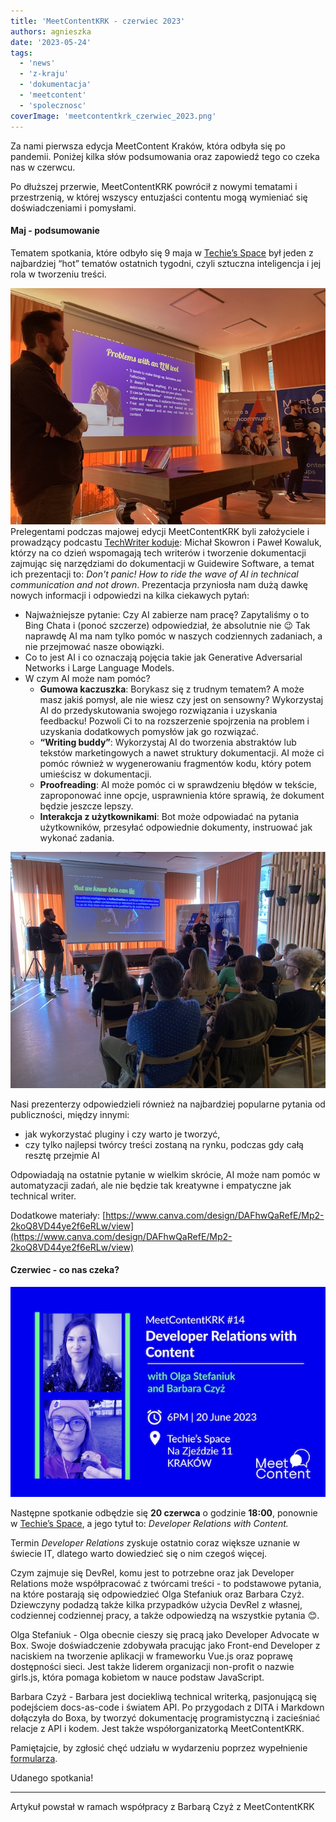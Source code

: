 ```yaml
---
title: 'MeetContentKRK - czerwiec 2023'
authors: agnieszka
date: '2023-05-24'
tags:
  - 'news'
  - 'z-kraju'
  - 'dokumentacja'
  - 'meetcontent'
  - 'spolecznosc'
coverImage: 'meetcontentkrk_czerwiec_2023.png'
---
```


Za nami pierwsza edycja MeetContent Kraków, która odbyła się po pandemii.
Poniżej kilka słów podsumowania oraz zapowiedź tego co czeka nas w czerwcu.

<!--truncate-->

Po dłuższej przerwie, MeetContentKRK powrócił z nowymi tematami i przestrzenią,
w której wszyscy entuzjaści contentu mogą wymieniać się doświadczeniami i
pomysłami.

#### **Maj - podsumowanie**

Tematem spotkania, które odbyło się 9 maja w
[Techie’s Space](https://www.facebook.com/techies.krakow/) był jeden z
najbardziej “hot” tematów ostatnich tygodni, czyli sztuczna inteligencja i jej
rola w tworzeniu treści.

![](images/IMG-7112-copy.jpeg) Prelegentami podczas majowej edycji
MeetContentKRK byli założyciele i prowadzący podcastu
[TechWriter koduje](https://techwriterkoduje.pl/): Michał Skowron i Paweł
Kowaluk, którzy na co dzień wspomagają tech writerów i tworzenie dokumentacji
zajmując się narzędziami do dokumentacji w Guidewire Software, a temat ich
prezentacji to: _Don't panic! How to ride the wave of AI in technical
communication and not drown_. Prezentacja przyniosła nam dużą dawkę nowych
informacji i odpowiedzi na kilka ciekawych pytań:

- Najważniejsze pytanie: Czy AI zabierze nam pracę? Zapytaliśmy o to Bing Chata
  i (ponoć szczerze) odpowiedział, że absolutnie nie 😉 Tak naprawdę AI ma nam
  tylko pomóc w naszych codziennych zadaniach, a nie przejmować nasze obowiązki.
- Co to jest AI i co oznaczają pojęcia takie jak Generative Adversarial Networks
  i Large Language Models.
- W czym AI może nam pomóc?
  - **Gumowa kaczuszka**: Borykasz się z trudnym tematem? A może masz jakiś
    pomysł, ale nie wiesz czy jest on sensowny? Wykorzystaj AI do
    przedyskutowania swojego rozwiązania i uzyskania feedbacku! Pozwoli Ci to na
    rozszerzenie spojrzenia na problem i uzyskania dodatkowych pomysłów jak go
    rozwiązać.
  - **“Writing buddy”**: Wykorzystaj AI do tworzenia abstraktów lub tekstów
    marketingowych a nawet struktury dokumentacji. AI może ci pomóc również w
    wygenerowaniu fragmentów kodu, który potem umieścisz w dokumentacji.
  - **Proofreading**: AI może pomóc ci w sprawdzeniu błędów w tekście,
    zaproponować inne opcje, usprawnienia które sprawią, że dokument będzie
    jeszcze lepszy.
  - **Interakcja z użytkownikami**: Bot może odpowiadać na pytania użytkowników,
    przesyłać odpowiednie dokumenty, instruować jak wykonać zadania.

![](images/IMG-7110-copy.jpeg)

Nasi prezenterzy odpowiedzieli również na najbardziej popularne pytania od
publiczności, między innymi:

- jak wykorzystać pluginy i czy warto je tworzyć,
- czy tylko najlepsi twórcy treści zostaną na rynku, podczas gdy całą resztę
  przejmie AI

Odpowiadają na ostatnie pytanie w wielkim skrócie, AI może nam pomóc w
automatyzacji zadań, ale nie będzie tak kreatywne i empatyczne jak technical
writer.

Dodatkowe materiały:
[https://www.canva.com/design/DAFhwQaRefE/Mp2-2koQ8VD44ye2f6eRLw/view](https://www.canva.com/design/DAFhwQaRefE/Mp2-2koQ8VD44ye2f6eRLw/view)

#### **Czerwiec - co nas czeka?**

![](images/grafika_meetup_14-copy.jpg)

Następne spotkanie odbędzie się **20 czerwca** o godzinie **18:00**, ponownie w
[Techie’s Space](https://www.facebook.com/techies.krakow/), a jego tytuł to:
_Developer Relations with Content._

Termin _Developer Relations_ zyskuje ostatnio coraz większe uznanie w świecie
IT, dlatego warto dowiedzieć się o nim czegoś więcej.

Czym zajmuje się DevRel, komu jest to potrzebne oraz jak Developer Relations
może współpracować z twórcami treści - to podstawowe pytania, na które postarają
się odpowiedzieć Olga Stefaniuk oraz Barbara Czyż. Dziewczyny podadzą także
kilka przypadków użycia DevRel z własnej, codziennej codziennej pracy, a także
odpowiedzą na wszystkie pytania 😊.

Olga Stefaniuk - Olga obecnie cieszy się pracą jako Developer Advocate w Box.
Swoje doświadczenie zdobywała pracując jako Front-end Developer z naciskiem na
tworzenie aplikacji w frameworku Vue.js oraz poprawę dostępności sieci. Jest
także liderem organizacji non-profit o nazwie girls.js, która pomaga kobietom w
nauce podstaw JavaScript.

Barbara Czyż - Barbara jest dociekliwą technical writerką, pasjonującą się
podejściem docs-as-code i światem API. Po przygodach z DITA i Markdown dołączyła
do Boxa, by tworzyć dokumentację programistyczną i zacieśniać relacje z API i
kodem. Jest także współorganizatorką MeetContentKRK.

Pamiętajcie, by zgłosić chęć udziału w wydarzeniu poprzez wypełnienie
[formularza](https://docs.google.com/forms/d/e/1FAIpQLScQhT4qzT3kklyT5RTyJ_1dQe20ScUrD9ElgCvNjTyfciMj3g/viewform).

Udanego spotkania!

---

Artykuł powstał w ramach współpracy z Barbarą Czyż z MeetContentKRK
